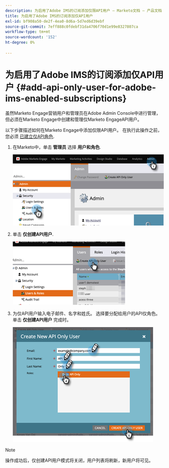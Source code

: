 ```yaml
---
description: 为启用了Adobe IMS的订阅添加仅限API用户 — Marketo文档 — 产品文档
title: 为启用了Adobe IMS的订阅添加仅API用户
exl-id: bf908a50-de2f-4ea0-8d6a-5d7ed6d39ebf
source-git-commit: 7eff888c0fdebf31da4706f70d1e99e8327807ca
workflow-type: tm+mt
source-wordcount: '152'
ht-degree: 0%

---
```


# 为启用了Adobe IMS的订阅添加仅API用户 {#add-api-only-user-for-adobe-ims-enabled-subscriptions}

虽然Marketo Engage营销用户和管理员在Adobe Admin Console中进行管理，但必须在Marketo Engage中创建和管理仅Marketo EngageAPI用户。

以下步骤描述如何在Marketo Engage中添加仅限API用户。 在执行此操作之前，您必须 [已建立仅API角色](/help/marketo/product-docs/administration/users-and-roles/create-an-api-only-user-role.md).

1. 在Marketo中，单击 **管理员** 选择 **用户和角色**.

   ![](assets/add-api-only-user-for-adobe-ims-1.png)

1. 单击 **仅创建API用户**.

   ![](assets/add-api-only-user-for-adobe-ims-2.png)

1. 为仅API用户输入电子邮件、名字和姓氏。  选择要分配给用户的API仅角色。 单击 **仅创建API用户** 完成时。

   ![](assets/add-api-only-user-for-adobe-ims-3.png)

>[!NOTE]
>
>操作成功后，仅创建API用户模式将关闭，用户列表将刷新，新用户将可见。
